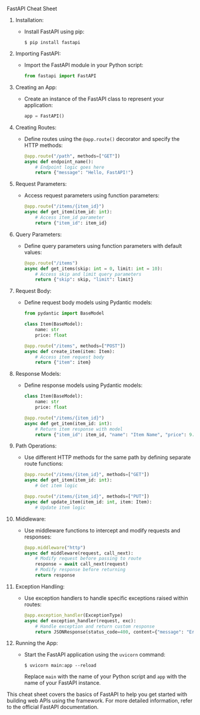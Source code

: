 
FastAPI Cheat Sheet

1. Installation:
   - Install FastAPI using pip:
     ```
     $ pip install fastapi
     ```

2. Importing FastAPI:
   - Import the FastAPI module in your Python script:
     ```python
     from fastapi import FastAPI
     ```

3. Creating an App:
   - Create an instance of the FastAPI class to represent your application:
     ```python
     app = FastAPI()
     ```

4. Creating Routes:
   - Define routes using the `@app.route()` decorator and specify the HTTP methods:
     ```python
     @app.route("/path", methods=["GET"])
     async def endpoint_name():
         # Endpoint logic goes here
         return {"message": "Hello, FastAPI!"}
     ```

5. Request Parameters:
   - Access request parameters using function parameters:
     ```python
     @app.route("/items/{item_id}")
     async def get_item(item_id: int):
         # Access item_id parameter
         return {"item_id": item_id}
     ```

6. Query Parameters:
   - Define query parameters using function parameters with default values:
     ```python
     @app.route("/items")
     async def get_items(skip: int = 0, limit: int = 10):
         # Access skip and limit query parameters
         return {"skip": skip, "limit": limit}
     ```

7. Request Body:
   - Define request body models using Pydantic models:
     ```python
     from pydantic import BaseModel

     class Item(BaseModel):
         name: str
         price: float

     @app.route("/items", methods=["POST"])
     async def create_item(item: Item):
         # Access item request body
         return {"item": item}
     ```

8. Response Models:
   - Define response models using Pydantic models:
     ```python
     class Item(BaseModel):
         name: str
         price: float

     @app.route("/items/{item_id}")
     async def get_item(item_id: int):
         # Return item response with model
         return {"item_id": item_id, "name": "Item Name", "price": 9.99}
     ```

9. Path Operations:
   - Use different HTTP methods for the same path by defining separate route functions:
     ```python
     @app.route("/items/{item_id}", methods=["GET"])
     async def get_item(item_id: int):
         # Get item logic

     @app.route("/items/{item_id}", methods=["PUT"])
     async def update_item(item_id: int, item: Item):
         # Update item logic
     ```

10. Middleware:
    - Use middleware functions to intercept and modify requests and responses:
      ```python
      @app.middleware("http")
      async def middleware(request, call_next):
          # Modify request before passing to route
          response = await call_next(request)
          # Modify response before returning
          return response
      ```

11. Exception Handling:
    - Use exception handlers to handle specific exceptions raised within routes:
      ```python
      @app.exception_handler(ExceptionType)
      async def exception_handler(request, exc):
          # Handle exception and return custom response
          return JSONResponse(status_code=400, content={"message": "Error"})
      ```

12. Running the App:
    - Start the FastAPI application using the `uvicorn` command:
      ```
      $ uvicorn main:app --reload
      ```
      Replace `main` with the name of your Python script and `app` with the name of your FastAPI instance.

This cheat sheet covers the basics of FastAPI to help you get started with building web APIs using the framework. For more detailed information, refer to the official FastAPI documentation.
